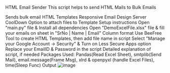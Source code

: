 
HTML Email Sender
This script helps to send HTML Mails to Bulk Emails

Sends bulk email
HTML Templates
Responsive Email Design
Server CoolDown
Option to attach files to Template
Setup instructions
Open "main.py" file & Install all dependencies
Open "DemoExcelFile.xlsx" file & fill your emails on sheet in "SrNo | Name | Email" Column format
Use BeeFree Tool to create HTML Templates, then add file name in script
Select "Manage your Google Account -> Security" & Turn on Less Secure Apps option
Replace your EmailID & Password in the script
Detailed explanation of script, if needed
Packages Used: Pandas(Read Excel Sheet), smtplib(Send Mail), email.message(Frame Msg), xlrd & openpyxl (handle Excel Files), time(Sleep Func)
Output
![image](https://user-images.githubusercontent.com/104532876/213906773-832a5a10-891b-440b-991a-8b7b7b3fd123.png)

